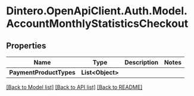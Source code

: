 # Dintero.OpenApiClient.Auth.Model.AccountMonthlyStatisticsCheckout

## Properties

Name | Type | Description | Notes
------------ | ------------- | ------------- | -------------
**PaymentProductTypes** | **List&lt;Object&gt;** |  | 

[[Back to Model list]](../README.md#documentation-for-models) [[Back to API list]](../README.md#documentation-for-api-endpoints) [[Back to README]](../README.md)

